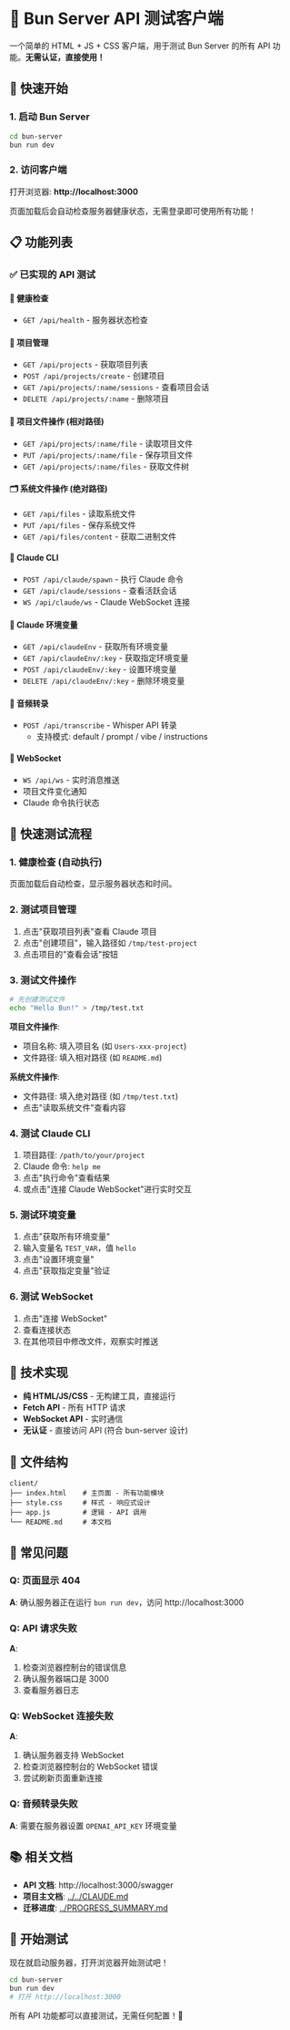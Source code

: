 # 🦊 Bun Server API 测试客户端

一个简单的 HTML + JS + CSS 客户端，用于测试 Bun Server 的所有 API 功能。**无需认证，直接使用！**

## 🚀 快速开始

### 1. 启动 Bun Server

```bash
cd bun-server
bun run dev
```

### 2. 访问客户端

打开浏览器: **http://localhost:3000**

页面加载后会自动检查服务器健康状态，无需登录即可使用所有功能！

## 📋 功能列表

### ✅ 已实现的 API 测试

#### 💓 健康检查
- `GET /api/health` - 服务器状态检查

#### 📁 项目管理
- `GET /api/projects` - 获取项目列表
- `POST /api/projects/create` - 创建项目
- `GET /api/projects/:name/sessions` - 查看项目会话
- `DELETE /api/projects/:name` - 删除项目

#### 📄 项目文件操作 (相对路径)
- `GET /api/projects/:name/file` - 读取项目文件
- `PUT /api/projects/:name/file` - 保存项目文件
- `GET /api/projects/:name/files` - 获取文件树

#### 🗂️ 系统文件操作 (绝对路径)
- `GET /api/files` - 读取系统文件
- `PUT /api/files` - 保存系统文件
- `GET /api/files/content` - 获取二进制文件

#### 🤖 Claude CLI
- `POST /api/claude/spawn` - 执行 Claude 命令
- `GET /api/claude/sessions` - 查看活跃会话
- `WS /api/claude/ws` - Claude WebSocket 连接

#### 🔧 Claude 环境变量
- `GET /api/claudeEnv` - 获取所有环境变量
- `GET /api/claudeEnv/:key` - 获取指定环境变量
- `POST /api/claudeEnv/:key` - 设置环境变量
- `DELETE /api/claudeEnv/:key` - 删除环境变量

#### 🎤 音频转录
- `POST /api/transcribe` - Whisper API 转录
  - 支持模式: default / prompt / vibe / instructions

#### 🔗 WebSocket
- `WS /api/ws` - 实时消息推送
- 项目文件变化通知
- Claude 命令执行状态

## 🎯 快速测试流程

### 1. 健康检查 (自动执行)
页面加载后自动检查，显示服务器状态和时间。

### 2. 测试项目管理
1. 点击"获取项目列表"查看 Claude 项目
2. 点击"创建项目"，输入路径如 `/tmp/test-project`
3. 点击项目的"查看会话"按钮

### 3. 测试文件操作
```bash
# 先创建测试文件
echo "Hello Bun!" > /tmp/test.txt
```

**项目文件操作**:
- 项目名称: 填入项目名 (如 `Users-xxx-project`)
- 文件路径: 填入相对路径 (如 `README.md`)

**系统文件操作**:
- 文件路径: 填入绝对路径 (如 `/tmp/test.txt`)
- 点击"读取系统文件"查看内容

### 4. 测试 Claude CLI
1. 项目路径: `/path/to/your/project`
2. Claude 命令: `help me`
3. 点击"执行命令"查看结果
4. 或点击"连接 Claude WebSocket"进行实时交互

### 5. 测试环境变量
1. 点击"获取所有环境变量"
2. 输入变量名 `TEST_VAR`，值 `hello`
3. 点击"设置环境变量"
4. 点击"获取指定变量"验证

### 6. 测试 WebSocket
1. 点击"连接 WebSocket"
2. 查看连接状态
3. 在其他项目中修改文件，观察实时推送

## 🔧 技术实现

- **纯 HTML/JS/CSS** - 无构建工具，直接运行
- **Fetch API** - 所有 HTTP 请求
- **WebSocket API** - 实时通信
- **无认证** - 直接访问 API (符合 bun-server 设计)

## 📁 文件结构

```
client/
├── index.html    # 主页面 - 所有功能模块
├── style.css     # 样式 - 响应式设计
├── app.js        # 逻辑 - API 调用
└── README.md     # 本文档
```

## 🐛 常见问题

### Q: 页面显示 404
**A**: 确认服务器正在运行 `bun run dev`，访问 http://localhost:3000

### Q: API 请求失败
**A**:
1. 检查浏览器控制台的错误信息
2. 确认服务器端口是 3000
3. 查看服务器日志

### Q: WebSocket 连接失败
**A**:
1. 确认服务器支持 WebSocket
2. 检查浏览器控制台的 WebSocket 错误
3. 尝试刷新页面重新连接

### Q: 音频转录失败
**A**: 需要在服务器设置 `OPENAI_API_KEY` 环境变量

## 📚 相关文档

- **API 文档**: http://localhost:3000/swagger
- **项目主文档**: [../../CLAUDE.md](../../CLAUDE.md)
- **迁移进度**: [../PROGRESS_SUMMARY.md](../PROGRESS_SUMMARY.md)

## 🎉 开始测试

现在就启动服务器，打开浏览器开始测试吧！

```bash
cd bun-server
bun run dev
# 打开 http://localhost:3000
```

所有 API 功能都可以直接测试，无需任何配置！🚀
